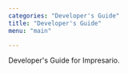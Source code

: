 ```yaml
---
categories: "Developer's Guide"
title: "Developer's Guide"
menu: "main"

---
```


Developer's Guide for Impresario.
